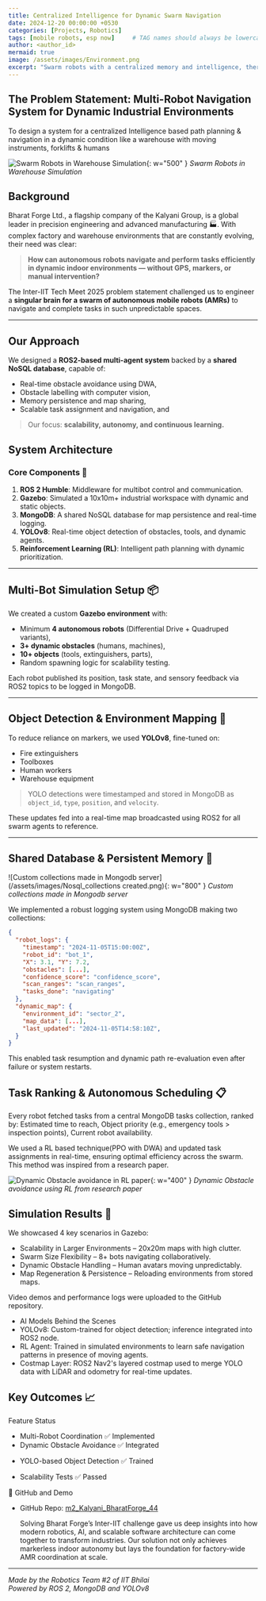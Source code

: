 ```yaml
---
title: Centralized Intelligence for Dynamic Swarm Navigation
date: 2024-12-20 00:00:00 +0530
categories: [Projects, Robotics]
tags: [mobile robots, esp now]     # TAG names should always be lowercase
author: <author_id>
mermaid: true
image: /assets/images/Environment.png
excerpt: "Swarm robots with a centralized memory and intelligence, there would be less failures/accidents with forecasting of future instances"
---
```


## The Problem Statement: Multi-Robot Navigation System for Dynamic Industrial Environments
To design a system for a centralized Intelligence based path planning & navigation in a dynamic condition like a warehouse with moving instruments, forklifts & humans

![Swarm Robots in Warehouse Simulation](/assets/images/swarm.png){: w="500"  }
_Swarm Robots in Warehouse Simulation_

## Background

Bharat Forge Ltd., a flagship company of the Kalyani Group, is a global leader in precision engineering and advanced manufacturing 🏭. With complex factory and warehouse environments that are constantly evolving, their need was clear:

> **How can autonomous robots navigate and perform tasks efficiently in dynamic indoor environments — without GPS, markers, or manual intervention?**

The Inter-IIT Tech Meet 2025 problem statement challenged us to engineer a **singular brain for a swarm of autonomous mobile robots (AMRs)** to navigate and complete tasks in such unpredictable spaces.

---

## Our Approach

We designed a **ROS2-based multi-agent system** backed by a **shared NoSQL database**, capable of:
- Real-time obstacle avoidance using DWA,
- Obstacle labelling with computer vision,
- Memory persistence and map sharing,
- Scalable task assignment and navigation, and
<!-- - Human-like interaction through a chatbot.{We added this later post the Inter-IIT event} -->

> Our focus: **scalability, autonomy, and continuous learning.**


## System Architecture

### Core Components 🔁 

1. **ROS 2 Humble**: Middleware for multibot control and communication.
2. **Gazebo**: Simulated a 10x10m+ industrial workspace with dynamic and static objects.
3. **MongoDB**: A shared NoSQL database for map persistence and real-time logging.
4. **YOLOv8**: Real-time object detection of obstacles, tools, and dynamic agents.
5. **Reinforcement Learning (RL)**: Intelligent path planning with dynamic prioritization.

---

## Multi-Bot Simulation Setup 📦

We created a custom **Gazebo environment** with:
- Minimum **4 autonomous robots** (Differential Drive + Quadruped variants),
- **3+ dynamic obstacles** (humans, machines),
- **10+ objects** (tools, extinguishers, parts),
- Random spawning logic for scalability testing.

Each robot published its position, task state, and sensory feedback via ROS2 topics to be logged in MongoDB.

---

## Object Detection & Environment Mapping 🧭

To reduce reliance on markers, we used **YOLOv8**, fine-tuned on:
- Fire extinguishers
- Toolboxes
- Human workers
- Warehouse equipment

> YOLO detections were timestamped and stored in MongoDB as `object_id`, `type`, `position`, and `velocity`.

These updates fed into a real-time map broadcasted using ROS2 for all swarm agents to reference.

---

## Shared Database & Persistent Memory 📡

![Custom collections made in Mongodb server](/assets/images/Nosql_collections created.png){: w="800"  }
_Custom collections made in Mongodb server_

We implemented a robust logging system using MongoDB making two collections:
```json
{
  "robot_logs": {
    "timestamp": "2024-11-05T15:00:00Z",
    "robot_id": "bot_1",
    "X": 3.1, "Y": 7.2,
    "obstacles": [...],
    "confidence_score": "confidence_score",
    "scan_ranges": "scan_ranges",
    "tasks_done": "navigating"
  },
  "dynamic_map": {
    "environment_id": "sector_2",
    "map_data": [...],
    "last_updated": "2024-11-05T14:58:10Z",
  }
}
```

This enabled task resumption and dynamic path re-evaluation even after failure or system restarts.

## Task Ranking & Autonomous Scheduling 📋

Every robot fetched tasks from a central MongoDB tasks collection, ranked by:
    Estimated time to reach,
    Object priority (e.g., emergency tools > inspection points),
    Current robot availability.

We used a RL based technique(PPO with DWA) and updated task assignments in real-time, ensuring optimal efficiency across the swarm. This method was inspired from a research paper.

![Dynamic Obstacle avoidance in RL paper](/assets/images/RL-paper.png){: w="400"  }
_Dynamic Obstacle avoidance using RL from research paper_

<!-- ## 💬 Bonus Feature: LLM-Powered Chatbot Interface

To increase usability, we created a chatbot powered by OpenAI's GPT model:
Example Conversation:

User: "Find the nearest fire extinguisher."
Bot: "Assigning bot_2 to the extinguisher in Sector B."
GUI Output: "Robot bot_2 has reached the fire extinguisher."

    This layer made it incredibly intuitive for supervisors to assign and monitor tasks. -->

## Simulation Results 🎥
We showcased 4 key scenarios in Gazebo:
- Scalability in Larger Environments – 20x20m maps with high clutter.
- Swarm Size Flexibility – 8+ bots navigating collaboratively.
- Dynamic Obstacle Handling – Human avatars moving unpredictably.
- Map Regeneration & Persistence – Reloading environments from stored maps.

Video demos and performance logs were uploaded to the GitHub repository.
- AI Models Behind the Scenes
- YOLOv8: Custom-trained for object detection; inference integrated into ROS2 node.
- RL Agent: Trained in simulated environments to learn safe navigation patterns in presence of moving agents.
- Costmap Layer: ROS2 Nav2's layered costmap used to merge YOLO data with LiDAR and odometry for real-time updates.

## Key Outcomes 📈
Feature	Status
- Multi-Robot Coordination	✅ Implemented
- Dynamic Obstacle Avoidance	✅ Integrated
<!-- - Map Persistence (NoSQL + ROS2)	✅ Completed -->
- YOLO-based Object Detection	✅ Trained
<!-- - Chatbot Interface (Bonus)	✅ Functional -->
- Scalability Tests	✅ Passed

<!--###  📎 Final Deliverables
    ✅ GitHub Repo with Installation Guide
    ✅ Four Simulation Videos
    ✅ Technical Report (AI models, training, integration)
    ✅ Presentation and Live Demo -->

🔗 GitHub and Demo
- GitHub Repo: [m2_Kalyani_BharatForge_44](https://github.com/Nandostream11/m2_Kalyani_BharatForge_44)

    Solving Bharat Forge’s Inter-IIT challenge gave us deep insights into how modern robotics, AI, and scalable software architecture can come together to transform industries. Our solution not only achieves markerless indoor autonomy but lays the foundation for factory-wide AMR coordination at scale.

---

*Made by the Robotics Team #2 of IIT Bhilai \
Powered by ROS 2, MongoDB and YOLOv8*